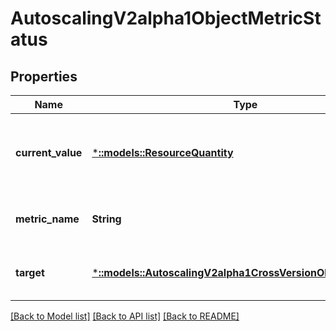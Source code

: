 # AutoscalingV2alpha1ObjectMetricStatus

## Properties
Name | Type | Description | Notes
------------ | ------------- | ------------- | -------------
**current_value** | [***::models::ResourceQuantity**](io.k8s.apimachinery.pkg.api.resource.Quantity.md) | currentValue is the current value of the metric (as a quantity). | [default to null]
**metric_name** | **String** | metricName is the name of the metric in question. | [default to null]
**target** | [***::models::AutoscalingV2alpha1CrossVersionObjectReference**](io.k8s.kubernetes.pkg.apis.autoscaling.v2alpha1.CrossVersionObjectReference.md) | target is the described Kubernetes object. | [default to null]

[[Back to Model list]](../README.md#documentation-for-models) [[Back to API list]](../README.md#documentation-for-api-endpoints) [[Back to README]](../README.md)


